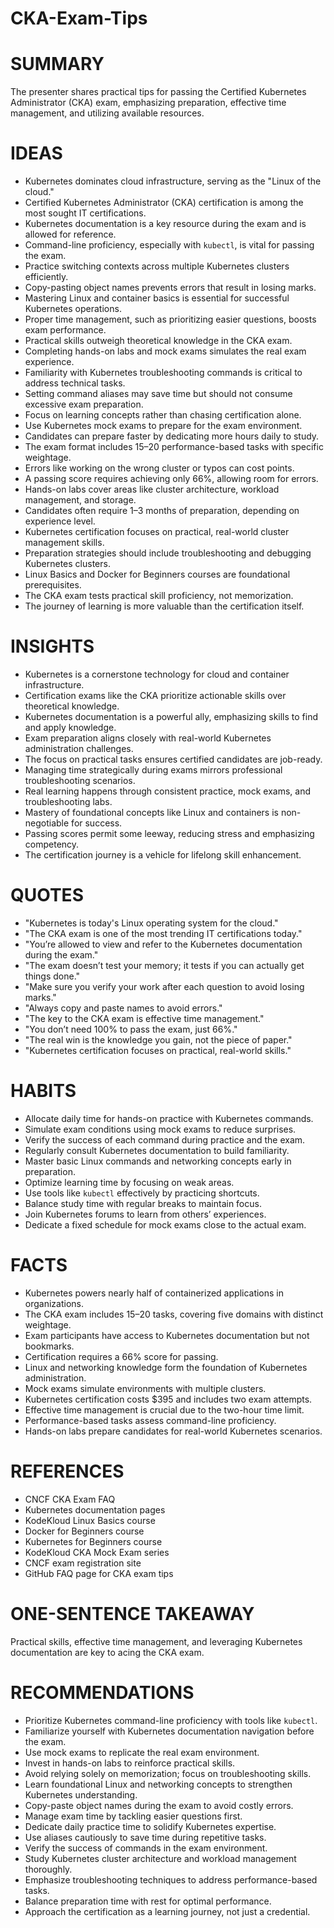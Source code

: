 # CKA-Exam-Tips

# SUMMARY
The presenter shares practical tips for passing the Certified Kubernetes Administrator (CKA) exam, emphasizing preparation, effective time management, and utilizing available resources.

# IDEAS
- Kubernetes dominates cloud infrastructure, serving as the "Linux of the cloud."
- Certified Kubernetes Administrator (CKA) certification is among the most sought IT certifications.
- Kubernetes documentation is a key resource during the exam and is allowed for reference.
- Command-line proficiency, especially with `kubectl`, is vital for passing the exam.
- Practice switching contexts across multiple Kubernetes clusters efficiently.
- Copy-pasting object names prevents errors that result in losing marks.
- Mastering Linux and container basics is essential for successful Kubernetes operations.
- Proper time management, such as prioritizing easier questions, boosts exam performance.
- Practical skills outweigh theoretical knowledge in the CKA exam.
- Completing hands-on labs and mock exams simulates the real exam experience.
- Familiarity with Kubernetes troubleshooting commands is critical to address technical tasks.
- Setting command aliases may save time but should not consume excessive exam preparation.
- Focus on learning concepts rather than chasing certification alone.
- Use Kubernetes mock exams to prepare for the exam environment.
- Candidates can prepare faster by dedicating more hours daily to study.
- The exam format includes 15–20 performance-based tasks with specific weightage.
- Errors like working on the wrong cluster or typos can cost points.
- A passing score requires achieving only 66%, allowing room for errors.
- Hands-on labs cover areas like cluster architecture, workload management, and storage.
- Candidates often require 1–3 months of preparation, depending on experience level.
- Kubernetes certification focuses on practical, real-world cluster management skills.
- Preparation strategies should include troubleshooting and debugging Kubernetes clusters.
- Linux Basics and Docker for Beginners courses are foundational prerequisites.
- The CKA exam tests practical skill proficiency, not memorization.
- The journey of learning is more valuable than the certification itself.

# INSIGHTS
- Kubernetes is a cornerstone technology for cloud and container infrastructure.
- Certification exams like the CKA prioritize actionable skills over theoretical knowledge.
- Kubernetes documentation is a powerful ally, emphasizing skills to find and apply knowledge.
- Exam preparation aligns closely with real-world Kubernetes administration challenges.
- The focus on practical tasks ensures certified candidates are job-ready.
- Managing time strategically during exams mirrors professional troubleshooting scenarios.
- Real learning happens through consistent practice, mock exams, and troubleshooting labs.
- Mastery of foundational concepts like Linux and containers is non-negotiable for success.
- Passing scores permit some leeway, reducing stress and emphasizing competency.
- The certification journey is a vehicle for lifelong skill enhancement.

# QUOTES
- "Kubernetes is today's Linux operating system for the cloud."
- "The CKA exam is one of the most trending IT certifications today."
- "You’re allowed to view and refer to the Kubernetes documentation during the exam."
- "The exam doesn’t test your memory; it tests if you can actually get things done."
- "Make sure you verify your work after each question to avoid losing marks."
- "Always copy and paste names to avoid errors."
- "The key to the CKA exam is effective time management."
- "You don’t need 100% to pass the exam, just 66%."
- "The real win is the knowledge you gain, not the piece of paper."
- "Kubernetes certification focuses on practical, real-world skills."

# HABITS
- Allocate daily time for hands-on practice with Kubernetes commands.
- Simulate exam conditions using mock exams to reduce surprises.
- Verify the success of each command during practice and the exam.
- Regularly consult Kubernetes documentation to build familiarity.
- Master basic Linux commands and networking concepts early in preparation.
- Optimize learning time by focusing on weak areas.
- Use tools like `kubectl` effectively by practicing shortcuts.
- Balance study time with regular breaks to maintain focus.
- Join Kubernetes forums to learn from others’ experiences.
- Dedicate a fixed schedule for mock exams close to the actual exam.

# FACTS
- Kubernetes powers nearly half of containerized applications in organizations.
- The CKA exam includes 15–20 tasks, covering five domains with distinct weightage.
- Exam participants have access to Kubernetes documentation but not bookmarks.
- Certification requires a 66% score for passing.
- Linux and networking knowledge form the foundation of Kubernetes administration.
- Mock exams simulate environments with multiple clusters.
- Kubernetes certification costs $395 and includes two exam attempts.
- Effective time management is crucial due to the two-hour time limit.
- Performance-based tasks assess command-line proficiency.
- Hands-on labs prepare candidates for real-world Kubernetes scenarios.

# REFERENCES
- CNCF CKA Exam FAQ
- Kubernetes documentation pages
- KodeKloud Linux Basics course
- Docker for Beginners course
- Kubernetes for Beginners course
- KodeKloud CKA Mock Exam series
- CNCF exam registration site
- GitHub FAQ page for CKA exam tips

# ONE-SENTENCE TAKEAWAY
Practical skills, effective time management, and leveraging Kubernetes documentation are key to acing the CKA exam.

# RECOMMENDATIONS
- Prioritize Kubernetes command-line proficiency with tools like `kubectl`.
- Familiarize yourself with Kubernetes documentation navigation before the exam.
- Use mock exams to replicate the real exam environment.
- Invest in hands-on labs to reinforce practical skills.
- Avoid relying solely on memorization; focus on troubleshooting skills.
- Learn foundational Linux and networking concepts to strengthen Kubernetes understanding.
- Copy-paste object names during the exam to avoid costly errors.
- Manage exam time by tackling easier questions first.
- Dedicate daily practice time to solidify Kubernetes expertise.
- Use aliases cautiously to save time during repetitive tasks.
- Verify the success of commands in the exam environment.
- Study Kubernetes cluster architecture and workload management thoroughly.
- Emphasize troubleshooting techniques to address performance-based tasks.
- Balance preparation time with rest for optimal performance.
- Approach the certification as a learning journey, not just a credential.

